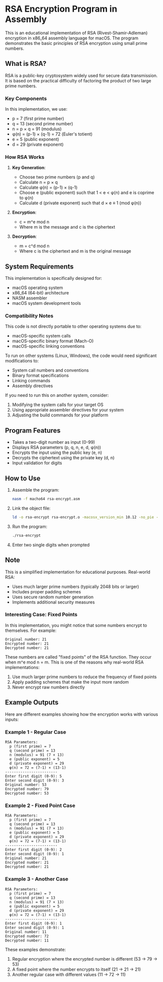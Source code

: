 # RSA Encryption Program in Assembly

This is an educational implementation of RSA (Rivest-Shamir-Adleman) encryption in x86_64 assembly language for macOS. The program demonstrates the basic principles of RSA encryption using small prime numbers.

## What is RSA?

RSA is a public-key cryptosystem widely used for secure data transmission. It is based on the practical difficulty of factoring the product of two large prime numbers.

### Key Components

In this implementation, we use:
- p = 7 (first prime number)
- q = 13 (second prime number)
- n = p × q = 91 (modulus)
- φ(n) = (p-1) × (q-1) = 72 (Euler's totient)
- e = 5 (public exponent)
- d = 29 (private exponent)

### How RSA Works

1. **Key Generation**:
   - Choose two prime numbers (p and q)
   - Calculate n = p × q
   - Calculate φ(n) = (p-1) × (q-1)
   - Choose e (public exponent) such that 1 < e < φ(n) and e is coprime to φ(n)
   - Calculate d (private exponent) such that d × e ≡ 1 (mod φ(n))

2. **Encryption**:
   - c = m^e mod n
   - Where m is the message and c is the ciphertext

3. **Decryption**:
   - m = c^d mod n
   - Where c is the ciphertext and m is the original message

## System Requirements

This implementation is specifically designed for:
- macOS operating system
- x86_64 (64-bit) architecture
- NASM assembler
- macOS system development tools

### Compatibility Notes

This code is not directly portable to other operating systems due to:
- macOS-specific system calls
- macOS-specific binary format (Mach-O)
- macOS-specific linking conventions

To run on other systems (Linux, Windows), the code would need significant modifications to:
- System call numbers and conventions
- Binary format specifications
- Linking commands
- Assembly directives

If you need to run this on another system, consider:
1. Modifying the system calls for your target OS
2. Using appropriate assembler directives for your system
3. Adjusting the build commands for your platform

## Program Features

- Takes a two-digit number as input (0-99)
- Displays RSA parameters (p, q, n, e, d, φ(n))
- Encrypts the input using the public key (e, n)
- Decrypts the ciphertext using the private key (d, n)
- Input validation for digits

## How to Use

1. Assemble the program:
   ```bash
   nasm -f macho64 rsa-encrypt.asm
   ```

2. Link the object file:
   ```bash
   ld -o rsa-encrypt rsa-encrypt.o -macosx_version_min 10.12 -no_pie -L/Library/Developer/CommandLineTools/SDKs/MacOSX.sdk/usr/lib -lSystem
   ```

3. Run the program:
   ```bash
   ./rsa-encrypt
   ```

4. Enter two single digits when prompted

## Note

This is a simplified implementation for educational purposes. Real-world RSA:
- Uses much larger prime numbers (typically 2048 bits or larger)
- Includes proper padding schemes
- Uses secure random number generation
- Implements additional security measures

### Interesting Case: Fixed Points

In this implementation, you might notice that some numbers encrypt to themselves. For example:
```
Original number: 21
Encrypted number: 21
Decrypted number: 21
```

These numbers are called "fixed points" of the RSA function. They occur when m^e mod n = m. This is one of the reasons why real-world RSA implementations:
1. Use much larger prime numbers to reduce the frequency of fixed points
2. Apply padding schemes that make the input more random
3. Never encrypt raw numbers directly

## Example Outputs

Here are different examples showing how the encryption works with various inputs:

### Example 1 - Regular Case
```
RSA Parameters:
  p (first prime) = 7
  q (second prime) = 13
  n (modulus) = 91 (7 × 13)
  e (public exponent) = 5
  d (private exponent) = 29
  φ(n) = 72 = (7-1) × (13-1)
------------------------
Enter first digit (0-9): 5
Enter second digit (0-9): 3
Original number: 53
Encrypted number: 79
Decrypted number: 53
```

### Example 2 - Fixed Point Case
```
RSA Parameters:
  p (first prime) = 7
  q (second prime) = 13
  n (modulus) = 91 (7 × 13)
  e (public exponent) = 5
  d (private exponent) = 29
  φ(n) = 72 = (7-1) × (13-1)
------------------------
Enter first digit (0-9): 2
Enter second digit (0-9): 1
Original number: 21
Encrypted number: 21
Decrypted number: 21
```

### Example 3 - Another Case
```
RSA Parameters:
  p (first prime) = 7
  q (second prime) = 13
  n (modulus) = 91 (7 × 13)
  e (public exponent) = 5
  d (private exponent) = 29
  φ(n) = 72 = (7-1) × (13-1)
------------------------
Enter first digit (0-9): 1
Enter second digit (0-9): 1
Original number: 11
Encrypted number: 72
Decrypted number: 11
```

These examples demonstrate:
1. Regular encryption where the encrypted number is different (53 → 79 → 53)
2. A fixed point where the number encrypts to itself (21 → 21 → 21)
3. Another regular case with different values (11 → 72 → 11)
